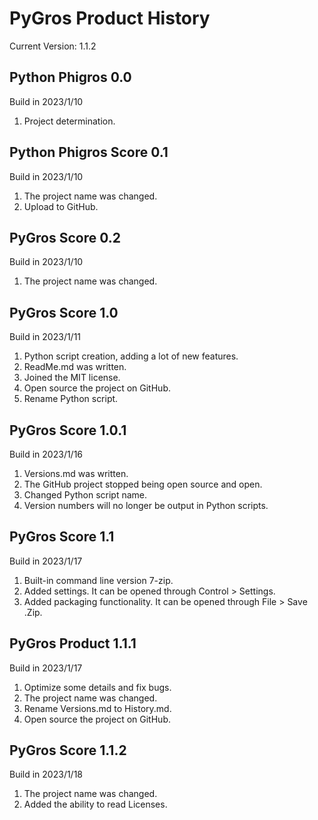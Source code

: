 # PyGros Product History
Current Version: 1.1.2
## Python Phigros 0.0
Build in 2023/1/10
1. Project determination.
## Python Phigros Score 0.1
Build in 2023/1/10
1. The project name was changed.
2. Upload to GitHub.
## PyGros Score 0.2
Build in 2023/1/10
1. The project name was changed.
## PyGros Score 1.0
Build in 2023/1/11
1. Python script creation, adding a lot of new features.
2. ReadMe.md was written.
3. Joined the MIT license.
4. Open source the project on GitHub.
5. Rename Python script.
## PyGros Score 1.0.1
Build in 2023/1/16
1. Versions.md was written.
2. The GitHub project stopped being open source and open.
3. Changed Python script name.
4. Version numbers will no longer be output in Python scripts.
## PyGros Score 1.1
Build in 2023/1/17
1. Built-in command line version 7-zip.
2. Added settings. It can be opened through Control > Settings.
3. Added packaging functionality. It can be opened through File > Save .Zip.
## PyGros Product 1.1.1
Build in 2023/1/17
1. Optimize some details and fix bugs.
2. The project name was changed.
3. Rename Versions.md to History.md.
4. Open source the project on GitHub.
## PyGros Score 1.1.2
Build in 2023/1/18
1. The project name was changed.
2. Added the ability to read Licenses.